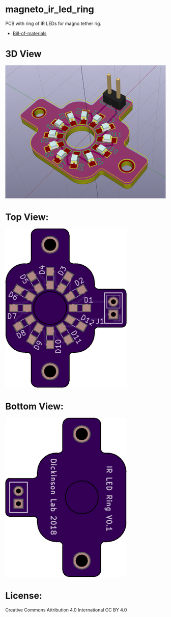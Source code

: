 # magneto_ir_led_ring 
PCB with ring of IR LEDs for magno tether rig.

* [Bill-of-materials](BOM.txt)

# 3D View
![3D_view](images/view_3d.png)

# Top View: 
![top_view](images/pcb_top.png)

# Bottom View:
![bot_view](images/pcb_bottom.png)

# License: 
Creative Commons Attribution 4.0 International CC BY 4.0

